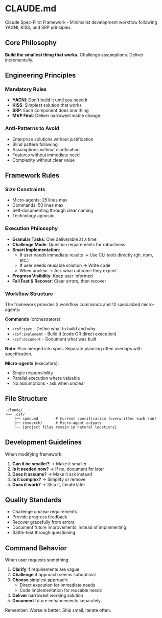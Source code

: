 # CLAUDE.md

Claude Spec-First Framework - Minimalist development workflow following YAGNI, KISS, and SRP principles.

## Core Philosophy

**Build the smallest thing that works.** Challenge assumptions. Deliver incrementally.

## Engineering Principles

### Mandatory Rules
- **YAGNI**: Don't build it until you need it
- **KISS**: Simplest solution that works
- **SRP**: Each component does one thing
- **MVP First**: Deliver narrowest viable change

### Anti-Patterns to Avoid
- Enterprise solutions without justification
- Blind pattern following
- Assumptions without clarification
- Features without immediate need
- Complexity without clear value

## Framework Rules

### Size Constraints
- Micro-agents: 25 lines max
- Commands: 50 lines max
- Self-documenting through clear naming
- Technology agnostic

### Execution Philosophy
- **Granular Tasks**: One deliverable at a time
- **Challenge Mode**: Question requirements for robustness
- **Smart Implementation**: 
  - If user needs immediate results → Use CLI tools directly (gh, npm, etc.)
  - If user needs reusable solution → Write code
  - When unclear → Ask what outcome they expect
- **Progress Visibility**: Keep user informed
- **Fail Fast & Recover**: Clear errors, then recover

### Workflow Structure

The framework provides 3 workflow commands and 12 specialized micro-agents:

**Commands** (orchestrators):
- `/csf:spec` - Define what to build and why
- `/csf:implement` - Build it (code OR direct execution)
- `/csf:document` - Document what was built

**Note**: Plan merged into spec. Separate planning often overlaps with specification.

**Micro-agents** (executors):
- Single responsibility
- Parallel execution where valuable
- No assumptions - ask when unclear

## File Structure

```
.claude/
└── .csf/
    ├── spec.md        # Current specification (overwritten each run)
    ├── research/      # Micro-agent outputs
    └── [project files remain in natural locations]
```

## Development Guidelines

When modifying framework:

1. **Can it be smaller?** → Make it smaller
2. **Is it needed now?** → If no, document for later
3. **Does it assume?** → Make it ask instead
4. **Is it complex?** → Simplify or remove
5. **Does it work?** → Ship it, iterate later

## Quality Standards

- Challenge unclear requirements
- Provide progress feedback
- Recover gracefully from errors
- Document future improvements instead of implementing
- Battle-test through questioning

## Command Behavior

When user requests something:
1. **Clarify** if requirements are vague
2. **Challenge** if approach seems suboptimal
3. **Choose** simplest approach:
   - Direct execution for immediate needs
   - Code implementation for reusable needs
4. **Deliver** narrowest working solution
5. **Document** future enhancements separately

Remember: Worse is better. Ship small, iterate often.
